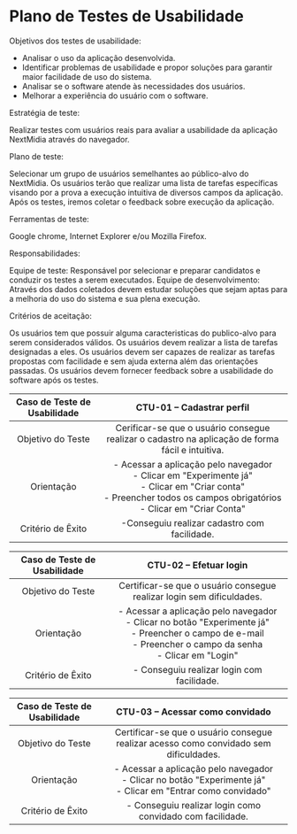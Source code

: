 # Plano de Testes de Usabilidade

Objetivos dos testes de usabilidade:

- Analisar o uso da aplicação desenvolvida.
- Identificar problemas de usabilidade e propor soluções para garantir maior facilidade de uso do sistema.
- Analisar se o software atende às necessidades dos usuários.
- Melhorar a experiência do usuário com o software.

Estratégia de teste:
 
 Realizar testes com usuários reais para avaliar a usabilidade da aplicação NextMidia através do navegador.

Plano de teste:

Selecionar um grupo de usuários semelhantes ao público-alvo do NextMidia.
Os usuários terão que realizar uma lista de tarefas específicas visando por a prova a execução intuitiva de diversos campos da aplicação.
Após os testes, iremos coletar o feedback sobre execução da aplicação.

Ferramentas de teste:

Google chrome, Internet Explorer e/ou Mozilla Firefox.

Responsabilidades:

Equipe de teste: Responsável por selecionar e preparar candidatos e conduzir os testes a serem executados.
Equipe de desenvolvimento: Através dos dados coletados devem estudar soluções que sejam aptas para a melhoria do uso do sistema e sua plena execução.

Critérios de aceitação:

Os usuários tem que possuir alguma caracteristicas do publico-alvo para serem considerados válidos.
Os usuários devem realizar a lista de tarefas designadas a eles.
Os usuários devem ser capazes de realizar as tarefas propostas com facilidade e sem ajuda externa além das orientações passadas.
Os usuários devem fornecer feedback sobre a usabilidade do software após os testes.

| **Caso de Teste de Usabilidade** 	| **CTU-01 – Cadastrar perfil** 	|
|:---:	|:---:	|
| Objetivo do Teste 	| Cerificar-se que o usuário consegue realizar o cadastro na aplicação de forma fácil e intuitiva. |
| Orientação 	| - Acessar a aplicação pelo navegador <br> - Clicar em "Experimente já" <br> - Clicar em "Criar conta" <br> - Preencher todos os campos obrigatórios <br> - Clicar em "Criar Conta" |
| Critério de Êxito | -Conseguiu realizar cadastro com facilidade. |

| **Caso de Teste de Usabilidade** 	| **CTU-02 – Efetuar login**	|
|:---:	|:---:	|
| Objetivo do Teste 	| Certificar-se que o usuário consegue realizar login sem dificuldades. |
| Orientação 	| - Acessar a aplicação pelo navegador <br> - Clicar no botão "Experimente já" <br> - Preencher o campo de e-mail <br> - Preencher o campo da senha <br> - Clicar em "Login" |
|Critério de Êxito | - Conseguiu realizar login com facilidade. |

| **Caso de Teste de Usabilidade** 	| **CTU-03 – Acessar como convidado**	|
|:---:	|:---:	|
| Objetivo do Teste 	| Certificar-se que o usuário consegue realizar acesso como convidado sem dificuldades. |
| Orientação 	| - Acessar a aplicação pelo navegador <br> - Clicar no botão "Experimente já" <br> - Clicar em "Entrar como convidado" |
|Critério de Êxito | - Conseguiu realizar login como convidado com facilidade. |